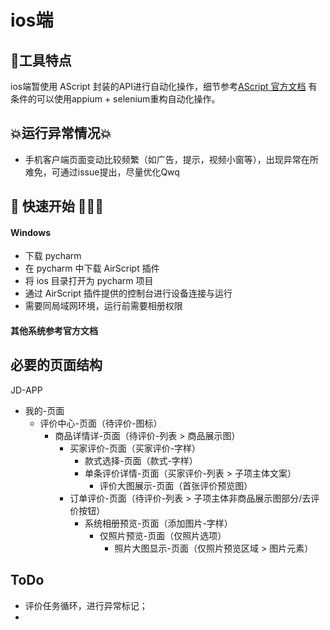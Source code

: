 # ios端

## 🌟工具特点
ios端暂使用 AScript 封装的API进行自动化操作，细节参考[AScript 官方文档](http://dev.airscript.cn/)
有条件的可以使用appium + selenium重构自动化操作。

## 💥运行异常情况💥
- 手机客户端页面变动比较频繁（如广告，提示，视频小窗等），出现异常在所难免，可通过issue提出，尽量优化Qwq

## 🚀 快速开始 🚀🚀🚀

#### Windows
- 下载 pycharm
- 在 pycharm 中下载 AirScript 插件
- 将 ios 目录打开为 pycharm 项目
- 通过 AirScript 插件提供的控制台进行设备连接与运行
- 需要同局域网环境，运行前需要相册权限

#### 其他系统参考官方文档

## 必要的页面结构
JD-APP
- 我的-页面
    - 评价中心-页面（待评价-图标）
        - 商品详情详-页面（待评价-列表 > 商品展示图）
            - 买家评价-页面（买家评价-字样）
                - 款式选择-页面（款式-字样）
                - 单条评价详情-页面（买家评价-列表 > 子项主体文案）
                    - 评价大图展示-页面（首张评价预览图）
            - 订单评价-页面（待评价-列表 > 子项主体非商品展示图部分/去评价按钮）
                - 系统相册预览-页面（添加图片-字样）
                    - 仅照片预览-页面（仅照片选项）
                        - 照片大图显示-页面（仅照片预览区域 > 图片元素）

## ToDo
- 评价任务循环，进行异常标记；
- 